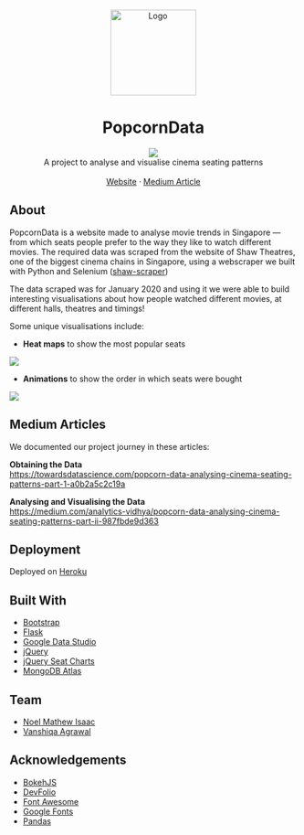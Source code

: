 <br />
<p align="center">
  <a href="https://popcorn-data.herokuapp.com/">
    <img src="static/images/popcornDataLogo.png" alt="Logo" width="150" height="150">
  </a>

  <h1 align="center">PopcornData</h1>

  <p align="center">
   <img src="https://travis-ci.com/PopcornData/popcorn-data-website.svg?branch=master">
  <br />
    A project to analyse and visualise cinema seating patterns
    <br />
    <br />
    <a href="https://popcorn-data.herokuapp.com/">Website</a>
    ·
    <a href="https://medium.com/analytics-vidhya/popcorn-data-analysing-cinema-seating-patterns-part-ii-987fbde9d363">Medium Article</a>
  </p>
</p>


## About
PopcornData is a website made to analyse movie trends in Singapore — from which seats people prefer to the way they like to watch different movies. 
The required data was scraped from the website of Shaw Theatres, one of the biggest cinema chains in Singapore, using a webscraper we built with Python and Selenium ([shaw-scraper](https://github.com/PopcornData/shaw-scraper))

The data scraped was for January 2020 and using it we were able to build interesting visualisations about how people watched different movies, at different halls, theatres and timings! 

Some unique visualisations include:

* **Heat maps** to show the most popular seats
<img src="https://github.com/PopcornData/popcorn-data-website/blob/master/static/images/frequencyChart.png"/>

* **Animations** to show the order in which seats were bought
<img src="https://github.com/PopcornData/popcorn-data-website/blob/master/static/images/seat_buy_order_gif.gif"/>


## Medium Articles
We documented our project journey in these articles:

**Obtaining the Data**<br>
https://towardsdatascience.com/popcorn-data-analysing-cinema-seating-patterns-part-1-a0b2a5c2c19a

**Analysing and Visualising the Data**<br>
https://medium.com/analytics-vidhya/popcorn-data-analysing-cinema-seating-patterns-part-ii-987fbde9d363

## Deployment
Deployed on [Heroku](https://www.heroku.com)

## Built With
* [Bootstrap](https://getbootstrap.com)
* [Flask](https://flask.palletsprojects.com/en/1.1.x/)
* [Google Data Studio](https://datastudio.google.com/)
* [jQuery](https://jquery.com)
* [jQuery Seat Charts](https://github.com/mateuszmarkowski/jQuery-Seat-Charts)
* [MongoDB Atlas](https://www.mongodb.com/cloud/atlas)


## Team
* [Noel Mathew Isaac](https://github.com/noelmathewisaac)
* [Vanshiqa Agrawal](https://github.com/vanshiqa)

## Acknowledgements 
* [BokehJS](https://github.com/bokeh/bokeh/tree/master/bokehjs)
* [DevFolio](https://bootstrapmade.com/devfolio-bootstrap-portfolio-html-template/)
* [Font Awesome](https://fontawesome.com)
* [Google Fonts](https://fonts.google.com/)
* [Pandas](https://pandas.pydata.org/)


